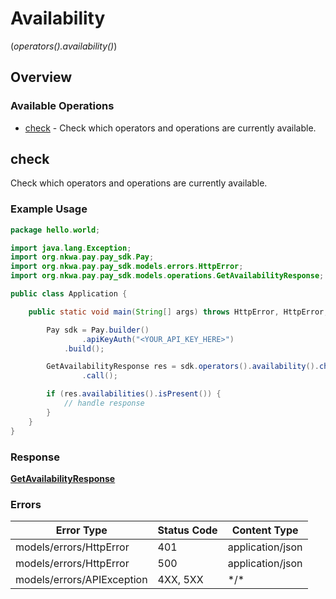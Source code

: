 # Availability
(*operators().availability()*)

## Overview

### Available Operations

* [check](#check) - Check which operators and operations are currently available.

## check

Check which operators and operations are currently available.

### Example Usage

```java
package hello.world;

import java.lang.Exception;
import org.nkwa.pay.pay_sdk.Pay;
import org.nkwa.pay.pay_sdk.models.errors.HttpError;
import org.nkwa.pay.pay_sdk.models.operations.GetAvailabilityResponse;

public class Application {

    public static void main(String[] args) throws HttpError, HttpError, Exception {

        Pay sdk = Pay.builder()
                .apiKeyAuth("<YOUR_API_KEY_HERE>")
            .build();

        GetAvailabilityResponse res = sdk.operators().availability().check()
                .call();

        if (res.availabilities().isPresent()) {
            // handle response
        }
    }
}
```

### Response

**[GetAvailabilityResponse](../../models/operations/GetAvailabilityResponse.md)**

### Errors

| Error Type                 | Status Code                | Content Type               |
| -------------------------- | -------------------------- | -------------------------- |
| models/errors/HttpError    | 401                        | application/json           |
| models/errors/HttpError    | 500                        | application/json           |
| models/errors/APIException | 4XX, 5XX                   | \*/\*                      |